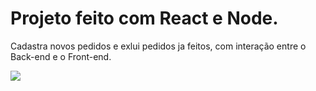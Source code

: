 # Projeto feito com React e Node.
Cadastra novos pedidos e exlui pedidos ja feitos, com interação entre o Back-end e o Front-end.


<img src="C:\Users\mt15281\Pictures\Screenshots\Captura de Tela (1).png" />

